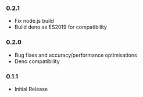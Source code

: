 ### 0.2.1
- Fix node.js build
- Build deno as ES2019 for compatibility

### 0.2.0

- Bug fixes and accuracy/performance optimisations
- Deno compatibility

### 0.1.1

- Initial Release